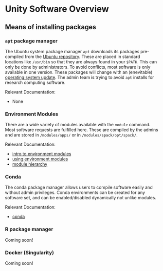 # Unity Software Overview

## Means of installing packages ##

### `apt` package manager ###
The Ubuntu system package manager `apt` downloads its packages pre-compiled from the [Ubuntu repository](https://packages.ubuntu.com/). These are placed in standard locations like `/usr/bin` so that they are always found in your `$PATH`. This can only be done by administrators. To avoid conflicts, most software is only available in one version. These packages will change with an (enevitable) [operating system update](http://www.releases.ubuntu.com/jammy/). The admin team is trying to avoid `apt` installs for research computing software.

Relevant Documentation:

* None

### Environment Modules ###
There are a wide variety of modules available with the <red>`module`</red> command. Most software requests are fulfilled here. These are compiled by the admins and are stored in `/modules/apps/` or in `/modules/spack/opt/spack/`.

Relevant Documentation:

* [intro to environment modules](module-intro.md)
* [using environment modules](module-usage.md)
* [module hierarchy](module-hierarchy.md)

### Conda ###
The conda package manager allows users to compile software easily and without admin privileges. Conda environments can be created for any software set, and can be enabled/disabled dynamically not unlike modules.

Relevant Documentation:

* [conda](conda.md)

### R package manager ###
Coming soon!

<!--
The R package manager allows users to compile software easily and without admin privileges.

Relevant Documentation:

* [R](R.md)
-->

### Docker (Singularity) ###
Coming soon!